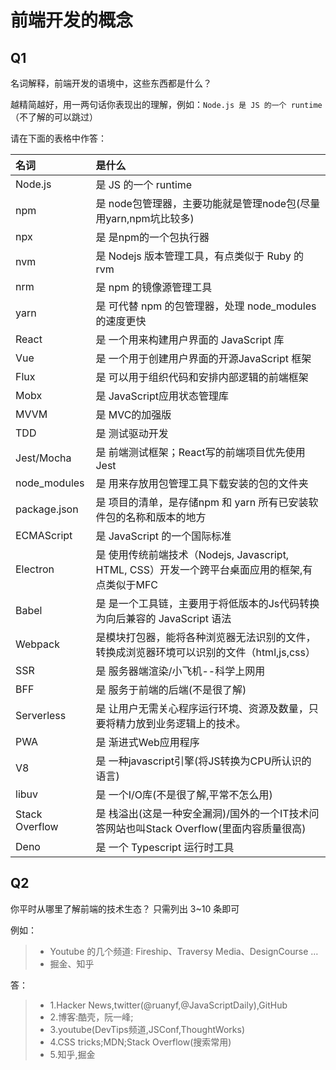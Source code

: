 # 前端开发的概念

## Q1

名词解释，前端开发的语境中，这些东西都是什么？

越精简越好，用一两句话你表现出的理解，例如：`Node.js 是 JS 的一个 runtime`  
（不了解的可以跳过）

请在下面的表格中作答：

| 名词           | 是什么               |
| :------------- | :------------------- |
| Node.js        | 是 JS 的一个 runtime |
| npm            | 是 node包管理器，主要功能就是管理node包(尽量用yarn,npm坑比较多)              |
| npx            | 是 是npm的一个包执行器                |
| nvm            | 是 Nodejs 版本管理工具，有点类似于 Ruby 的 rvm               |
| nrm            | 是 npm 的镜像源管理工具             |
| yarn           | 是 可代替 npm 的包管理器，处理 node_modules 的速度更快               |
| React          | 是 一个用来构建用户界面的 JavaScript 库               |
| Vue            | 是 一个用于创建用户界面的开源JavaScript 框架               |
| Flux           | 是 可以用于组织代码和安排内部逻辑的前端框架               |
| Mobx           | 是 JavaScript应用状态管理库              |
| MVVM           | 是 MVC的加强版              |
| TDD            | 是 测试驱动开发               |
| Jest/Mocha     | 是 前端测试框架；React写的前端项目优先使用Jest                |
| node_modules   | 是 用来存放用包管理工具下载安装的包的文件夹                |
| package.json   | 是 项目的清单，是存储npm 和 yarn 所有已安装软件包的名称和版本的地方               |
| ECMAScript     | 是 JavaScript 的一个国际标准                |
| Electron       | 是 使用传统前端技术（Nodejs, Javascript, HTML, CSS）开发一个跨平台桌面应用的框架,有点类似于MFC              |
| Babel          | 是 是一个工具链，主要用于将低版本的Js代码转换为向后兼容的 JavaScript 语法               |
| Webpack        | 是模块打包器，能将各种浏览器无法识别的文件，转换成浏览器环境可以识别的文件（html,js,css）               |
| SSR            | 是 服务器端渲染/小飞机--科学上网用          |
| BFF            | 是 服务于前端的后端(不是很了解)              |
| Serverless     | 是 让用户无需关心程序运行环境、资源及数量，只要将精力放到业务逻辑上的技术。               |
| PWA            | 是 渐进式Web应用程序               |
| V8             | 是 一种javascript引擎(将JS转换为CPU所认识的语言)                |
| libuv          | 是 一个I/O库(不是很了解,平常不怎么用)               |
| Stack Overflow | 是 栈溢出(这是一种安全漏洞)/国外的一个IT技术问答网站也叫Stack Overflow(里面内容质量很高)            |
| Deno           | 是 一个 Typescript 运行时工具          |

## Q2

你平时从哪里了解前端的技术生态？
只需列出 3~10 条即可

例如：

> - Youtube 的几个频道: Fireship、Traversy Media、DesignCourse …
> - 掘金、知乎

答：
> - 1.Hacker News,twitter(@ruanyf,@JavaScriptDaily),GitHub 
> - 2.博客:酷壳，阮一峰;
> - 3.youtube(DevTips频道,JSConf,ThoughtWorks)
> - 4.CSS tricks;MDN;Stack Overflow(搜索常用)
> - 5.知乎,掘金
